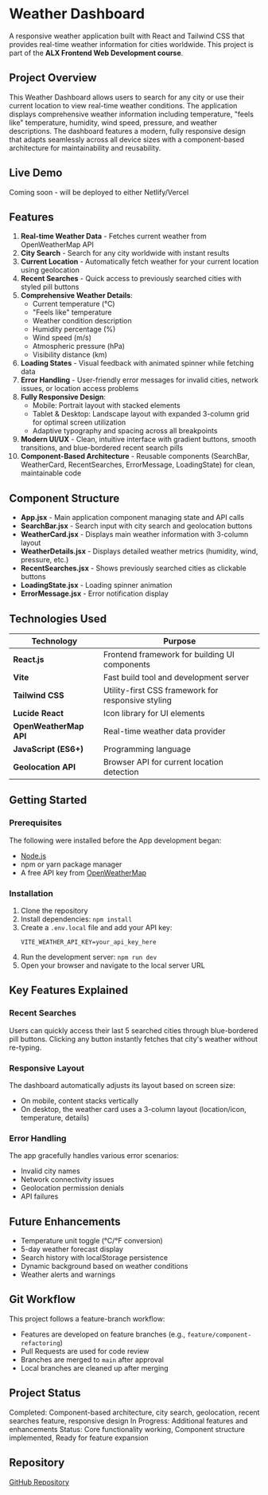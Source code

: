 # Weather Dashboard
A responsive weather application built with React and Tailwind CSS that provides real-time weather information for cities worldwide. This project is part of the **ALX Frontend Web Development course**.

## Project Overview
This Weather Dashboard allows users to search for any city or use their current location to view real-time weather conditions. The application displays comprehensive weather information including temperature, "feels like" temperature, humidity, wind speed, pressure, and weather descriptions. The dashboard features a modern, fully responsive design that adapts seamlessly across all device sizes with a component-based architecture for maintainability and reusability.

## Live Demo
Coming soon - will be deployed to either Netlify/Vercel

## Features
1. **Real-time Weather Data** - Fetches current weather from OpenWeatherMap API
2. **City Search** - Search for any city worldwide with instant results
3. **Current Location** - Automatically fetch weather for your current location using geolocation
4. **Recent Searches** - Quick access to previously searched cities with styled pill buttons
5. **Comprehensive Weather Details**:
    - Current temperature (°C)
    - "Feels like" temperature
    - Weather condition description
    - Humidity percentage (%)
    - Wind speed (m/s)
    - Atmospheric pressure (hPa)
    - Visibility distance (km)
6. **Loading States** - Visual feedback with animated spinner while fetching data
7. **Error Handling** - User-friendly error messages for invalid cities, network issues, or location access problems
8. **Fully Responsive Design**:
    - Mobile: Portrait layout with stacked elements
    - Tablet & Desktop: Landscape layout with expanded 3-column grid for optimal screen utilization
    - Adaptive typography and spacing across all breakpoints
9. **Modern UI/UX** - Clean, intuitive interface with gradient buttons, smooth transitions, and blue-bordered recent search pills
10. **Component-Based Architecture** - Reusable components (SearchBar, WeatherCard, RecentSearches, ErrorMessage, LoadingState) for clean, maintainable code

## Component Structure
- **App.jsx** - Main application component managing state and API calls
- **SearchBar.jsx** - Search input with city search and geolocation buttons
- **WeatherCard.jsx** - Displays main weather information with 3-column layout
- **WeatherDetails.jsx** - Displays detailed weather metrics (humidity, wind, pressure, etc.)
- **RecentSearches.jsx** - Shows previously searched cities as clickable buttons
- **LoadingState.jsx** - Loading spinner animation
- **ErrorMessage.jsx** - Error notification display

## Technologies Used
| Technology | Purpose |
|------------|---------|
| **React.js** | Frontend framework for building UI components |
| **Vite** | Fast build tool and development server |
| **Tailwind CSS** | Utility-first CSS framework for responsive styling |
| **Lucide React** | Icon library for UI elements |
| **OpenWeatherMap API** | Real-time weather data provider |
| **JavaScript (ES6+)** | Programming language |
| **Geolocation API** | Browser API for current location detection |

## Getting Started
### Prerequisites
The following were installed before the App development began:
- [Node.js](https://nodejs.org/)
- npm or yarn package manager
- A free API key from [OpenWeatherMap](https://openweathermap.org/api)

### Installation
1. Clone the repository
2. Install dependencies: `npm install`
3. Create a `.env.local` file and add your API key:
   ```
   VITE_WEATHER_API_KEY=your_api_key_here
   ```
4. Run the development server: `npm run dev`
5. Open your browser and navigate to the local server URL

## Key Features Explained
### Recent Searches
Users can quickly access their last 5 searched cities through blue-bordered pill buttons. Clicking any button instantly fetches that city's weather without re-typing.

### Responsive Layout
The dashboard automatically adjusts its layout based on screen size:
- On mobile, content stacks vertically
- On desktop, the weather card uses a 3-column layout (location/icon, temperature, details)

### Error Handling
The app gracefully handles various error scenarios:
- Invalid city names
- Network connectivity issues
- Geolocation permission denials
- API failures

## Future Enhancements
- Temperature unit toggle (°C/°F conversion)
- 5-day weather forecast display
- Search history with localStorage persistence
- Dynamic background based on weather conditions
- Weather alerts and warnings

## Git Workflow
This project follows a feature-branch workflow:
- Features are developed on feature branches (e.g., `feature/component-refactoring`)
- Pull Requests are used for code review
- Branches are merged to `main` after approval
- Local branches are cleaned up after merging

## Project Status
Completed: Component-based architecture, city search, geolocation, recent searches feature, responsive design
In Progress: Additional features and enhancements
Status: Core functionality working, Component structure implemented, Ready for feature expansion

## Repository
[GitHub Repository](https://github.com/Abul-Firdaws/alx-fe-capstone-project)